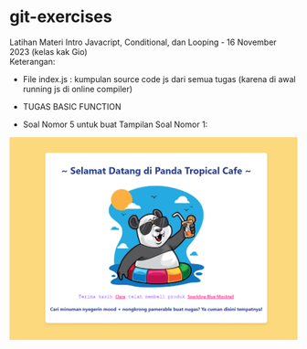 # git-exercises
Latihan Materi Intro Javacript, Conditional, dan Looping - 16 November 2023 (kelas kak Gio)  
Keterangan:  
- File index.js : kumpulan source code js dari semua tugas (karena di awal running js di online compiler)

- TUGAS BASIC FUNCTION  

- Soal Nomor 5 untuk buat Tampilan Soal Nomor 1:  

![Alt text](gambar1.png)
